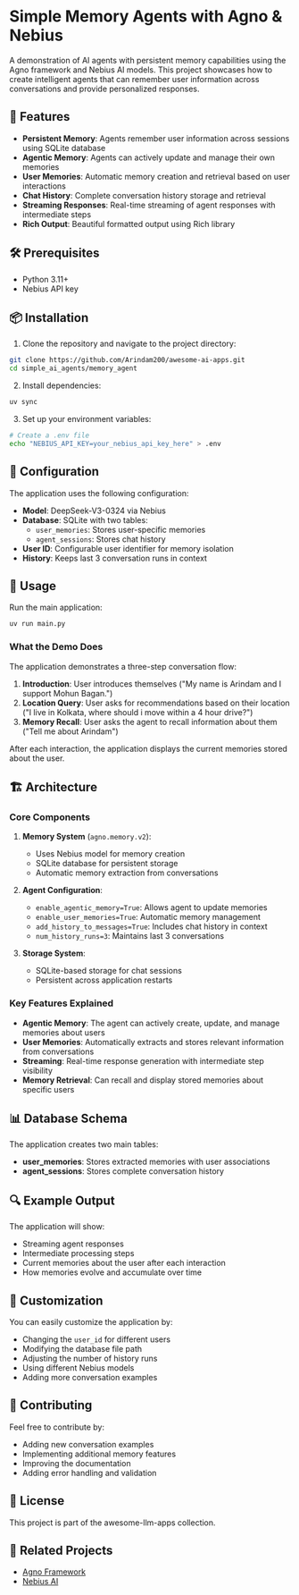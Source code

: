 # Simple Memory Agents with Agno & Nebius

A demonstration of AI agents with persistent memory capabilities using the Agno framework and Nebius AI models. This project showcases how to create intelligent agents that can remember user information across conversations and provide personalized responses.

## 🚀 Features

- **Persistent Memory**: Agents remember user information across sessions using SQLite database
- **Agentic Memory**: Agents can actively update and manage their own memories
- **User Memories**: Automatic memory creation and retrieval based on user interactions
- **Chat History**: Complete conversation history storage and retrieval
- **Streaming Responses**: Real-time streaming of agent responses with intermediate steps
- **Rich Output**: Beautiful formatted output using Rich library

## 🛠️ Prerequisites

- Python 3.11+
- Nebius API key


## 📦 Installation

1. Clone the repository and navigate to the project directory:

```bash
git clone https://github.com/Arindam200/awesome-ai-apps.git
cd simple_ai_agents/memory_agent
```

2. Install dependencies:

```bash
uv sync
```

3. Set up your environment variables:

```bash
# Create a .env file
echo "NEBIUS_API_KEY=your_nebius_api_key_here" > .env
```

## 🔧 Configuration

The application uses the following configuration:

- **Model**: DeepSeek-V3-0324 via Nebius
- **Database**: SQLite with two tables:
  - `user_memories`: Stores user-specific memories
  - `agent_sessions`: Stores chat history
- **User ID**: Configurable user identifier for memory isolation
- **History**: Keeps last 3 conversation runs in context

## 🎯 Usage

Run the main application:

```bash
uv run main.py
```

### What the Demo Does

The application demonstrates a three-step conversation flow:

1. **Introduction**: User introduces themselves ("My name is Arindam and I support Mohun Bagan.")
2. **Location Query**: User asks for recommendations based on their location ("I live in Kolkata, where should i move within a 4 hour drive?")
3. **Memory Recall**: User asks the agent to recall information about them ("Tell me about Arindam")

After each interaction, the application displays the current memories stored about the user.

## 🏗️ Architecture

### Core Components

1. **Memory System** (`agno.memory.v2`):

   - Uses Nebius model for memory creation
   - SQLite database for persistent storage
   - Automatic memory extraction from conversations

2. **Agent Configuration**:

   - `enable_agentic_memory=True`: Allows agent to update memories
   - `enable_user_memories=True`: Automatic memory management
   - `add_history_to_messages=True`: Includes chat history in context
   - `num_history_runs=3`: Maintains last 3 conversations

3. **Storage System**:
   - SQLite-based storage for chat sessions
   - Persistent across application restarts

### Key Features Explained

- **Agentic Memory**: The agent can actively create, update, and manage memories about users
- **User Memories**: Automatically extracts and stores relevant information from conversations
- **Streaming**: Real-time response generation with intermediate step visibility
- **Memory Retrieval**: Can recall and display stored memories about specific users

## 📊 Database Schema

The application creates two main tables:

- **user_memories**: Stores extracted memories with user associations
- **agent_sessions**: Stores complete conversation history

## 🔍 Example Output

The application will show:

- Streaming agent responses
- Intermediate processing steps
- Current memories about the user after each interaction
- How memories evolve and accumulate over time

## 🎨 Customization

You can easily customize the application by:

- Changing the `user_id` for different users
- Modifying the database file path
- Adjusting the number of history runs
- Using different Nebius models
- Adding more conversation examples

## 🤝 Contributing

Feel free to contribute by:

- Adding new conversation examples
- Implementing additional memory features
- Improving the documentation
- Adding error handling and validation

## 📄 License

This project is part of the awesome-llm-apps collection.

## 🔗 Related Projects

- [Agno Framework](https://github.com/agno-ai/agno)
- [Nebius AI](https://dub.sh/nebius)
